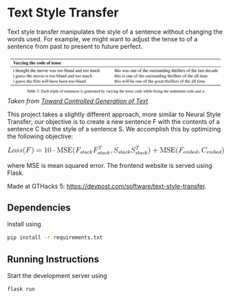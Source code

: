 # Text Style Transfer

Text style transfer manipulates the style of a sentence without changing the words used. For example, we might want to adjust the tense to of a sentence from past to present to future perfect.

![Text Style Transfer Example](text-style-transfer-example.png)
*Taken from [Toward Controlled Generation of Text](https://arxiv.org/pdf/1703.00955.pdf)*

This project takes a slightly different approach, more similar to Neural Style Transfer; our objective is to create a new sentence F with the contents of a sentence C but the style of a sentence S. We accomplish this by optimizing the following objective:

![Equation](eqn.svg)

where MSE is mean squared error. The frontend website is served using Flask.

Made at GTHacks 5: https://devpost.com/software/text-style-transfer.

## Dependencies

Install using

```bash
pip install -r requirements.txt
```

## Running Instructions

Start the development server using

```bash
flask run
```
